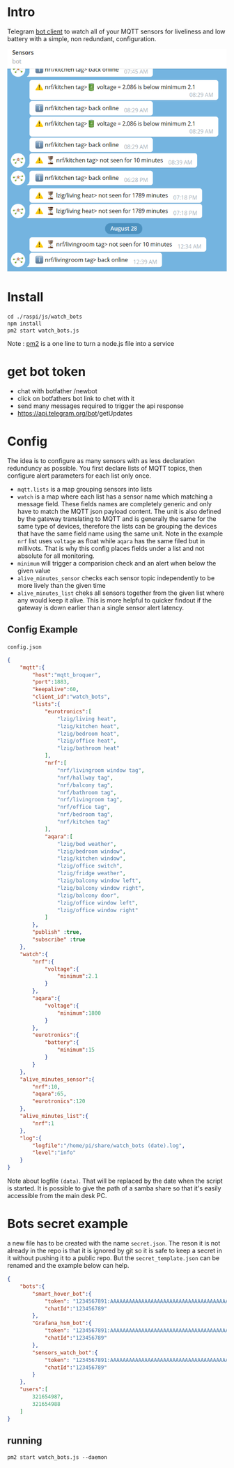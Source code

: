 # Intro
Telegram [bot client](https://github.com/telegraf/telegraf) to watch all of your MQTT sensors for liveliness and low battery with a simple, non redundant, configuration.

<img src="./watch_bots.png">


# Install

    cd ./raspi/js/watch_bots
    npm install
    pm2 start watch_bots.js

Note : [pm2](https://pm2.keymetrics.io/docs/usage/quick-start/) is a one line to turn a node.js file into a service

# get bot token
* chat with botfather /newbot
* click on botfathers bot link to chet with it
* send many messages required to trigger the api response
* https://api.telegram.org/bot<YourBOTToken>/getUpdates

# Config
The idea is to configure as many sensors with as less declaration redunduncy as possible. You first declare lists of MQTT topics, then configure alert parameters for each list only once.

* `mqtt.lists` is a map grouping sensors into lists
* `watch` is a map where each list has a sensor name which matching a message field. These fields names are completely generic and only have to match the MQTT json payload content. The unit is also defined by the gateway translating to MQTT and is generally the same for the same type of devices, therefore the lists can be grouping the devices that have the same field name using the same unit. Note in the example `nrf` list uses `voltage` as float while `aqara` has the same filed but in millivots. That is why this config places fields under a list and not absolute for all monitoring.
* `minimum` will trigger a comparision check and an alert when below the given value
* `alive_minutes_sensor` checks each sensor topic independently to be more lively than the given time
* `alive_minutes_list` cheks all sensors together from the given list where any would keep it alive. This is more helpful to quicker findout if the gateway is down earlier than a single sensor alert latency.

## Config Example
`config.json`
```json
{  
    "mqtt":{
        "host":"mqtt_broquer",
        "port":1883,
        "keepalive":60,
        "client_id":"watch_bots",
        "lists":{
            "eurotronics":[
                "lzig/living heat",
                "lzig/kitchen heat",
                "lzig/bedroom heat",
                "lzig/office heat",
                "lzig/bathroom heat"
            ],
            "nrf":[
                "nrf/livingroom window tag",
                "nrf/hallway tag",
                "nrf/balcony tag",
                "nrf/bathroom tag",
                "nrf/livingroom tag",
                "nrf/office tag",
                "nrf/bedroom tag",
                "nrf/kitchen tag"
            ],
            "aqara":[
                "lzig/bed weather",
                "lzig/bedroom window",
                "lzig/kitchen window",
                "lzig/office switch",
                "lzig/fridge weather",
                "lzig/balcony window left",
                "lzig/balcony window right",
                "lzig/balcony door",
                "lzig/office window left",
                "lzig/office window right"
            ]
        },
        "publish" :true,
        "subscribe" :true
    },
    "watch":{
        "nrf":{
            "voltage":{
                "minimum":2.1
            }
        },
        "aqara":{
            "voltage":{
                "minimum":1800
            }
        },
        "eurotronics":{
            "battery":{
                "minimum":15
            }
        }
    },
    "alive_minutes_sensor":{
        "nrf":10,
        "aqara":65,
        "eurotronics":120
    },
    "alive_minutes_list":{
        "nrf":1
    },
    "log":{
        "logfile":"/home/pi/share/watch_bots (date).log",
        "level":"info"
    }
}
```

Note about logfile `(data)`. That will be replaced by the date when the script is started. It is possible to give the path of a samba share so that it's easily accessible from the main desk PC.
# Bots secret example
a new file has to be created with the name `secret.json`. The reson it is not already in the repo is that it is ignored by git so it is safe to keep a secret in it without pushing it to a public repo. But the `secret_template.json` can be renamed and the example below can help.
```json
{
    "bots":{
        "smart_hover_bot":{
            "token": "1234567891:AAAAAAAAAAAAAAAAAAAAAAAAAAAAAAAAAAAAAAAA",
            "chatId":"123456789"
        },
        "Grafana_hsm_bot":{
            "token": "1234567891:AAAAAAAAAAAAAAAAAAAAAAAAAAAAAAAAAAAAAAAA",
            "chatId":"123456789"
        },
        "sensors_watch_bot":{
            "token": "1234567891:AAAAAAAAAAAAAAAAAAAAAAAAAAAAAAAAAAAAAAAA",
            "chatId":"123456789"
        }
    },
    "users":[
        321654987,
        321654988
    ]
}
```

## running

    pm2 start watch_bots.js --daemon

